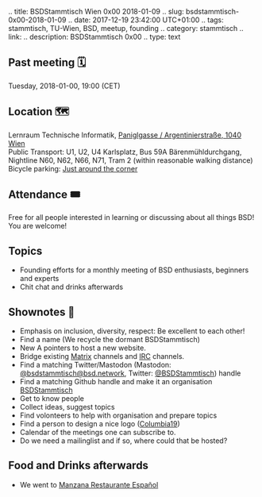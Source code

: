 .. title: BSDStammtisch Wien 0x00 2018-01-09
.. slug: bsdstammtisch-0x00-2018-01-09
.. date: 2017-12-19 23:42:00 UTC+01:00
.. tags: stammtisch, TU-Wien, BSD, meetup, founding 
.. category: stammtisch
.. link: 
.. description: BSDStammtisch 0x00
.. type: text

## Past meeting 🗓
Tuesday, 2018-01-00, 19:00 (CET)

## Location 🗺
Lernraum Technische Informatik, [Paniglgasse / Argentinierstraße, 1040 Wien](https://www.openstreetmap.org/search?query=48.19771%2C16.37143#map=18/48.19771/16.37143&layers=T)  
Public Transport: U1, U2, U4 Karlsplatz, Bus 59A Bärenmühldurchgang, Nightline N60, N62, N66, N71, Tram 2 (within reasonable walking distance)
Bicycle parking: [Just around the corner](https://www.openstreetmap.org/search?query=48.19771%2C16.37143#map=18/48.19771/16.37143&layers=C)

## Attendance 🎟
Free for all people interested in learning or discussing about all things BSD! You are welcome!

## Topics 
- Founding efforts for a monthly meeting of BSD enthusiasts, beginners and experts
- Chit chat and drinks afterwards

## Shownotes 📝
- Emphasis on inclusion, diversity, respect: Be excellent to each other!
- Find a name (We recycle the dormant BSDStammtisch)
- New A pointers to host a new website.
- Bridge existing [Matrix](https://matrix.org/) channels and [IRC](irc://chat.freenode.net/bsdaustria) channels.
- Find a matching Twitter/Mastodon (Mastodon: [@bsdstammtisch@bsd.network](https://bsd.network/@bsdstammtisch), Twitter: [@BSDStammtisch](https://twitter.com/BSDStammtisch)) handle
- Find a matching Github handle and make it an organisation [BSDStammtisch](https://github.com/BSDStammtisch)
- Get to know people
- Collect ideas, suggest topics
- Find volonteers to help with organisation and prepare topics
- Find a person to design a nice logo ([Columbia19](https://dosenkiwi.at/))
- Calendar of the meetings one can subscribe to.
- Do we need a mailinglist and if so, where could that be hosted?

## Food and Drinks afterwards
- We went to [Manzana Restaurante Español](http://manzana.at/)
